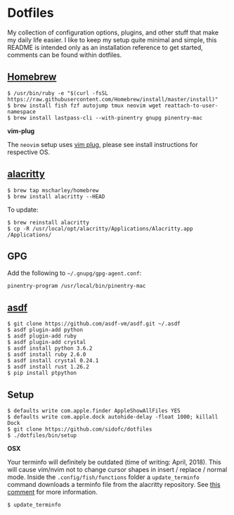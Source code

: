 # Dotfiles

My collection of configuration options, plugins, and other stuff that make my daily life easier.
I like to keep my setup quite minimal and simple, this README is intended only as an installation
reference to get started, comments can be found within dotfiles.

## [Homebrew](https://brew.sh)

    $ /usr/bin/ruby -e "$(curl -fsSL https://raw.githubusercontent.com/Homebrew/install/master/install)"
    $ brew install fish fzf autojump tmux neovim wget reattach-to-user-namespace
    $ brew install lastpass-cli --with-pinentry gnupg pinentry-mac

**vim-plug**

The `neovim` setup uses [vim plug](https://github.com/junegunn/vim-plug#neovim), please see install instructions for respective OS.

## [alacritty](https://github.com/jwilm/alacritty)

    $ brew tap mscharley/homebrew
    $ brew install alacritty --HEAD

To update:

    $ brew reinstall alacritty
    $ cp -R /usr/local/opt/alacritty/Applications/Alacritty.app /Applications/

## GPG

Add the following to `~/.gnupg/gpg-agent.conf`:

    pinentry-program /usr/local/bin/pinentry-mac

## [asdf](https://github.com/asdf-vm/asdf)

    $ git clone https://github.com/asdf-vm/asdf.git ~/.asdf
    $ asdf plugin-add python
    $ asdf plugin-add ruby
    $ asdf plugin-add crystal
    $ asdf install python 3.6.2
    $ asdf install ruby 2.6.0
    $ asdf install crystal 0.24.1
    $ asdf install rust 1.26.2
    $ pip install ptpython

## Setup

    $ defaults write com.apple.finder AppleShowAllFiles YES
    $ defaults write com.apple.dock autohide-delay -float 1000; killall Dock
    $ git clone https://github.com/sidofc/dotfiles
    $ ./dotfiles/bin/setup

**OSX**

Your terminfo will definitely be outdated (time of writing: April, 2018). This will cause vim/nvim not to change cursor shapes in insert / replace / normal mode.
Inside the `.config/fish/functions` folder a `update_terminfo` command downloads a terminfo file from the alacritty repository. See [this comment](https://github.com/jwilm/alacritty/issues/736#issuecomment-344439826) for more information.

    $ update_terminfo

